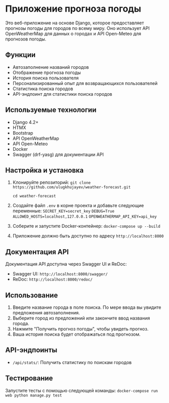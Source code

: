 # Приложение прогноза погоды

Это веб-приложение на основе Django, которое предоставляет прогнозы погоды для городов по всему миру. Оно использует API OpenWeatherMap для данных о городах и API Open-Meteo для прогнозов погоды.

## Функции

- Автозаполнение названий городов
- Отображение прогноза погоды
- История поиска пользователя
- Персонализированный опыт для возвращающихся пользователей
- Статистика поиска городов
- API-эндпоинт для статистики поиска городов

## Используемые технологии

- Django 4.2+
- HTMX
- Bootstrap
- API OpenWeatherMap
- API Open-Meteo
- Docker
- Swagger (drf-yasg) для документации API

## Настройка и установка

1. Клонируйте репозиторий:
   `git clone https://github.com/ulugkhujayev/weather-forecast.git`

   `cd weather-forecast`

2. Создайте файл `.env` в корне проекта и добавьте следующие переменные:
   `SECRET_KEY=secret_key`
   `DEBUG=True`
   `ALLOWED_HOSTS=localhost,127.0.0.1`
   `OPENWEATHERMAP_API_KEY=api_key`

3. Соберите и запустите Docker-контейнер:
   `docker-compose up --build`

4. Приложение должно быть доступно по адресу `http://localhost:8000`

## Документация API

Документация API доступна через Swagger UI и ReDoc:

- Swagger UI: `http://localhost:8000/swagger/`
- ReDoc: `http://localhost:8000/redoc/`

## Использование

1. Введите название города в поле поиска. По мере ввода вы увидите предложения автозаполнения.
2. Выберите город из предложений или закончите ввод названия города.
3. Нажмите "Получить прогноз погоды", чтобы увидеть прогноз.
4. Ваша история поиска будет отображаться под прогнозом.

## API-эндпоинты

- `/api/stats/`: Получить статистику по поискам городов

## Тестирование

Запустите тесты с помощью следующей команды:
`docker-compose run web python manage.py test`
